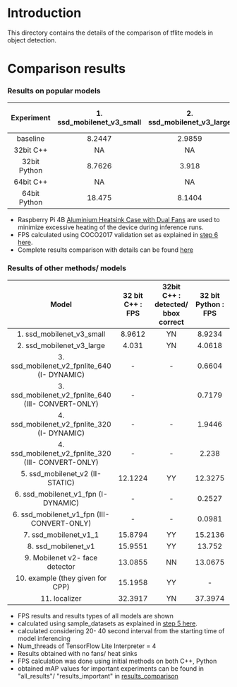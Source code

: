 # Introduction

This directory contains the details of the comparison of tflite models in object detection.

# Comparison results

### Results on popular models

| Experiment| 1. ssd_mobilenet_v3_small | 2. ssd_mobilenet_v3_large | 3. ssd_mobilenet_v2 (II- STATIC)  | 4. ssd_mobilenet_v1_1 |
|:-----:|:-----:|:-----:|:-----:|:-----:|
| baseline |8.2447|2.9859| 4.0262 | 5.4377|
| 32bit C++|NA|NA| 12.649 | 16.2938|
| 32bit Python|8.7626|3.918| 12.8385| 16.6009|
| 64bit C++|NA|NA| 17.153 | 22.8117|
| 64bit Python|18.475|8.1404| 17.0597| 22.2758|

* Raspberry Pi 4B [Aluminium Heatsink Case with Dual Fans](https://makerstation.lk/product/heat-sink-aluminum-casing-with-fan/) are used to minimize excessive heating of the device during inference runs.
* FPS calculated using COCO2017 validation set as explained in [step 6 here](https://github.com/accelr-net/tflite-perf-tests#2-object-detection).
* Complete results comparison with details can be found [here]([results_comparison](https://github.com/accelr-net/tflite-perf-tests/blob/main/object_detection/TFLITE_PERF_TEST-COMPARISON.xlsx))

### Results of other methods/ models

| Model| 32 bit C++ : FPS | 32bit C++ : detected/ bbox correct | 32 bit Python : FPS | 32bit Python :detected/ bbox correct | 64 bit C++ : FPS | 64bit C++ :detected/ bbox correct | 64 bit Python : FPS | 64bit Python : detected/ bbox correct |
|:-----:|:-----:|:-----:|:-----:|:-----:|:-----:|:-----:|:-----:|:-----:|
| 1\. ssd\_mobilenet\_v3\_small | 8.9612 | YN | 8.9234 | YY | 16.4866 | YN | 19.9146 | YY |
| 2\. ssd\_mobilenet\_v3\_large | 4.031   | YN | 4.0618 | YY | 7.4348  | YN| 8.7249 | YY |
| 3\. ssd\_mobilenet\_v2\_fpnlite\_640 (I- DYNAMIC) | \- | \- | 0.6604 | YY | \- | \- | 1.1753 | YY |
| 3\. ssd\_mobilenet\_v2\_fpnlite\_640 (III- CONVERT-ONLY) | \- | | 0.7179 | YY | \- || 1.3288 | YY |
| 4\. ssd\_mobilenet\_v2\_fpnlite\_320 (I- DYNAMIC) | \- | \- | 1.9446 | YY | \- | \- | 4.3872 | YY |
| 4\. ssd\_mobilenet\_v2\_fpnlite\_320 (III- CONVERT-ONLY) | \- | \- | 2.238  | YY | \- | \-| 5.1319 | YY    |
| 5\. ssd\_mobilenet\_v2 (II- STATIC) | 12.1224 | YY | 12.3275| YY | 15.1486 | YY| 14.2964| YY |
| 6\. ssd\_mobilenet\_v1\_fpn (I- DYNAMIC) | \- | \- | 0.2527 | YY | \- | \-| 0.2725 | YY |
| 6\. ssd\_mobilenet\_v1\_fpn (III- CONVERT-ONLY) | \- | \- | 0.0981 | YY   | \- | \-| 0.1087 | YY |
| 7\. ssd\_mobilenet\_v1\_1 | 15.8794 | YY | 15.2136| YY   | 19.4072 | YY| 19.2025| YY |
| 8\. ssd\_mobilenet\_v1  | 15.9551 | YY | 13.752 | YY | 19.6126 | YY| 19.0989| YY |
| 9\. Mobilenet v2- face detector | 13.0855 | NN | 13.0675| NN | 16.9024 | NN| 14.2139| NN |
| 10\. example (they given for CPP) | 15.1958 | YY | \- | \-   | 19.3783 | YY| \- | \- |
| 11\. localizer | 32.3917 | YN | 37.3974| YY   | 38.4623 | YN| 35.7587| YY |


* FPS results and results types of all models are shown
* calculated using sample_datasets as explained in [step 5 here](https://github.com/accelr-net/tflite-perf-tests#2-object-detection).
* calculated considering 20- 40 second interval from the starting time of model inferencing
* Num_threads of TensorFlow Lite Interpreter = 4
* Results obtained with no fans/ heat sinks
* FPS calculation was done using initial methods on both C++, Python
* obtained mAP values for important experiments can be found in "all_results"/ "results_important" in [results_comparison](https://github.com/accelr-net/tflite-perf-tests/blob/main/object_detection/TFLITE_PERF_TEST-COMPARISON.xlsx)
